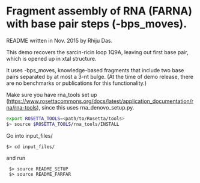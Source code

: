 # Fragment assembly of RNA (FARNA) with base pair steps (-bps_moves).

README written in Nov. 2015 by Rhiju Das.

This demo recovers the sarcin-ricin loop 1Q9A, leaving out first base pair, which is opened up in xtal structure.

It uses -bps_moves, knowledge-based fragments that include two base pairs separated by at most a 3-nt bulge. 
(At the time of demo release, there are no benchmarks or publications for this functionality.)

Make sure you have rna_tools set up (https://www.rosettacommons.org/docs/latest/application_documentation/rna/rna-tools), since
this uses rna_denovo_setup.py.
```bash
export ROSETTA_TOOLS=<path/to/Rosetta/tools>
$> source $ROSETTA_TOOLS/rna_tools/INSTALL
```

Go into input_files/ 

```
$> cd input_files/
```

and run

```
 $> source README_SETUP
 $> source README_FARFAR
```

